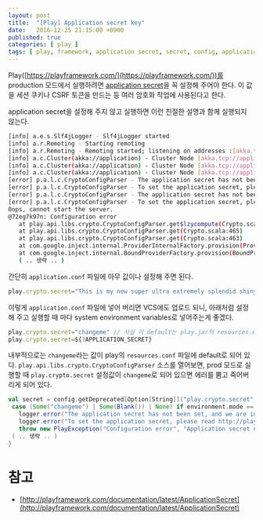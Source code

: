 ```yaml
---
layout: post
title:  "[Play] Application secret key"
date:   2016-12-25 21:15:00 +0900
published: true
categories: [ play ]
tags: [ play, framework, application secret, secret, config, application.conf ]
---
```


Play([https://playframework.com/](https://playframework.com/))를 production 모드에서 실행하려면 [application secret](http://playframework.com/documentation/latest/ApplicationSecret)을 꼭 설정해 주어야 한다. 이 값을 세션 쿠키나 CSRF 토큰을 만드는 등 여러 암호화 작업에 사용된다고 한다.

application secret을 설정해 주지 않고 실행하면 이런 친절한 설명과 함께 실행되지 않는다.

```bash
[info] a.e.s.Slf4jLogger - Slf4jLogger started
[info] a.r.Remoting - Starting remoting
[info] a.r.Remoting - Remoting started; listening on addresses :[akka.tcp://application@172.19.0.101:2552]
[info] a.c.Cluster(akka://application) - Cluster Node [akka.tcp://application@172.19.0.101:2552] - Starting up…
[info] a.c.Cluster(akka://application) - Cluster Node [akka.tcp://application@172.19.0.101:2552] - Registered cluster JMX MBean [akka:type=Cluster]
[info] a.c.Cluster(akka://application) - Cluster Node [akka.tcp://application@172.19.0.101:2552] - Started up successfully
[error] p.a.l.c.CryptoConfigParser - The application secret has not been set, and we are in prod mode. Your application is not secure.
[error] p.a.l.c.CryptoConfigParser - To set the application secret, please read http://playframework.com/documentation/latest/ApplicationSecret
[error] p.a.l.c.CryptoConfigParser - The application secret has not been set, and we are in prod mode. Your application is not secure.
[error] p.a.l.c.CryptoConfigParser - To set the application secret, please read http://playframework.com/documentation/latest/ApplicationSecret
Oops, cannot start the server.
@72eg7k97n: Configuration error
   at play.api.libs.crypto.CryptoConfigParser.get$lzycompute(Crypto.scala:498)
   at play.api.libs.crypto.CryptoConfigParser.get(Crypto.scala:465)
   at play.api.libs.crypto.CryptoConfigParser.get(Crypto.scala:463)
   at com.google.inject.internal.ProviderInternalFactory.provision(ProviderInternalFactory.java:81)
   at com.google.inject.internal.BoundProviderFactory.provision(BoundProviderFactory.java:72)
   ( .. 생략 .. )
```

간단히 `application.conf` 파일에 아무 값이나 설정해 주면 된다.

```javascript
play.crypto.secret="This is my new super ultra extremely splendid shiny very very very strong and long secret key"
```

이렇게 `application.conf` 파일에 넣어 버리면 VCS에도 업로드 되니, 아래처럼 설정해 주고 실행할 때 마다 system environment variables로 넣어주는게 좋겠다.

```javascript
play.crypto.secret="changeme" // 사실 이 default는 play.jar의 resources.conf 안에 있기 때문에 없어도 된다.
play.crypto.secret=${?APPLICATION_SECRET}
```

내부적으로는 `changeme`라는 값이 play의 `resources.conf` 파일에 default로 되어 있다. `play.api.libs.crypto.CryptoConfigParser` 소스를 열어보면, prod 모드로 실행할 때 `play.crypto.secret` 설정값이 `changeme`로 되어 있으면 에러를 뿜고 죽어버리게 되어 있다.

```scala
val secret = config.getDeprecated[Option[String]]("play.crypto.secret", "application.secret") match {
 case (Some("changeme") | Some(Blank()) | None) if environment.mode == Mode.Prod =>
   logger.error("The application secret has not been set, and we are in prod mode. Your application is not secure.")
   logger.error("To set the application secret, please read http://playframework.com/documentation/latest/ApplicationSecret")
   throw new PlayException("Configuration error", "Application secret not set")
 ( .. 생략 .. )
}
```

# 참고

- [http://playframework.com/documentation/latest/ApplicationSecret](http://playframework.com/documentation/latest/ApplicationSecret)
